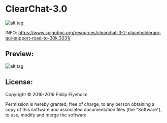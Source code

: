 # ClearChat-3.0
![alt tag](https://i.imgur.com/DlG8oZG.jpg)

INFO: https://www.spigotmc.org/resources/clearchat-3-2-placeholderapi-gui-support-road-to-30k.3031/

## Preview:
![alt tag](http://i.imgur.com/dhOfeaj.png)

## License:
Copyright © 2016-2019 Philip Flyvholm

Permission is hereby granted, free of charge, to any person obtaining a copy of this software and associated documentation files (the "Software"), to use, modify and merge the software.
